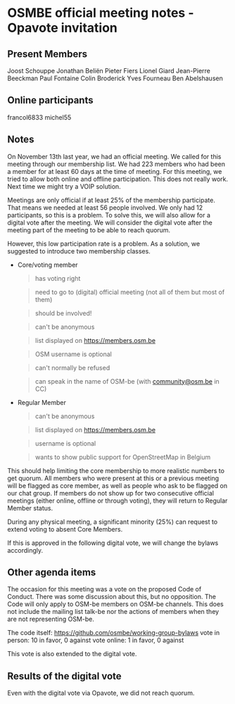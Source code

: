 # OSMBE official meeting notes - Opavote invitation

## Present Members
Joost Schouppe
Jonathan Beliën
Pieter Fiers
Lionel Giard
Jean-Pierre Beeckman
Paul Fontaine
Colin Broderick
Yves Fourneau
Ben Abelshausen

## Online participants
francol6833
michel55

## Notes

On November 13th last year, we had an official meeting. We called for this meeting through our membership list. We had 223 members who had been a member for at least 60 days at the time of meeting. 
For this meeting, we tried to allow both online and offline participation. This does not really work. Next time we might try a VOIP solution. 

Meetings are only official if at least 25% of the membership participate. That means we needed at least 56 people involved. We only had 12 participants, so this is a problem. To solve this, we will also allow for a digital vote after the meeting. 
We will consider the digital vote after the meeting part of the meeting to be able to reach quorum.

However, this low participation rate is a problem. As a solution, we suggested to introduce two membership classes. 

* Core/voting member

    > has voting right

    > need to go to (digital) official meeting (not all of them but most of them)

    > should be involved!

    > can't be anonymous

    > list displayed on https://members.osm.be

    > OSM username is optional

    > can't normally be refused

    > can speak in the name of OSM-be (with community@osm.be in CC)

* Regular Member

    > can't be anonymous

    > list displayed on https://members.osm.be

    > username is optional

    > wants to show public support for OpenStreetMap in Belgium


This should help limiting the core membership to more realistic numbers to get quorum. All members who were present at this or a previous meeting will be flagged as core member, as well as people who ask to be flagged on our chat group. If members do not show up for two consecutive official meetings (either online, offline or through voting), they will return to Regular Member status.

During any physical meeting, a significant minority (25%) can request to extend voting to absent Core Members.

If this is approved in the following digital vote, we will change the bylaws accordingly.

## Other agenda items

The occasion for this meeting was a vote on the proposed Code of Conduct. There was some discussion about this, but no opposition. The Code will only apply to OSM-be members on OSM-be channels. This does not include the mailing list talk-be nor the actions of members when they are not representing OSM-be.

The code itself: https://github.com/osmbe/working-group-bylaws
vote in person: 10 in favor, 0 against
vote online: 1 in favor, 0 against

This vote is also extended to the digital vote.


## Results of the digital vote

Even with the digital vote via Opavote, we did not reach quorum.

